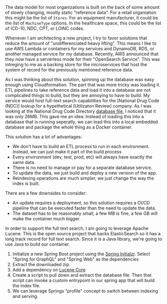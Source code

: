 The data model for most organizations is built on the back of some amount of slowly changing, mostly static "reference data". 
For a retail organiation this might be the list of `Stores`. 
For an equipment manufacturer, it could be the list of `MachineType` options. 
In the healthcare space, this could be the list of ICD-10, NDC, CPT, or LOINC codes. 

Whenever I am architecting a new project, I try to favor solutions that reduce the amount of "undifferenciated heavy lifting". 
This means I like to use AWS Lambda or containers for my services and DynamoDB, RDS, or another managed service for my database.
Recently, AWS announced that they now have a serverless mode for their "OpenSearch Service".
This was intreging to me as a backing store for the microservices that host the system of record for the previously mentioned reference data.

As I was thinking about this solution, spinning up the database was easy enough using Cloudformation. 
The part that was more tricky was loading it.
ETL pipelines to take reference data and load it into a database are not complicated things to build, but they are annoying to have to build.
My service would host full-text search capabilities for the [National Drug Code (NDC)] lookup for a hypethetical [Utilizaton Review] company.
As I was looking at the National Drug Code Directory [database file](https://download.open.fda.gov/drug/ndc/drug-ndc-0001-of-0001.json.zip), I noticed that it was only 26MB.
This gave me an idea: Instead of loading this into a database that is running seperatly, we can load this into a local embedded database and package the whole thing as a Docker container.

This solution has a lot of advantages:
- We don't have to build an ETL process to run in each environment. Instead, we can just make it part of the build process
- Every environment (dev, test, prod, etc) will always have exactly the same data.
- There is no need to manage or pay for a separate database service.
- To update the data, we just build and deploy a new version of the app.
- Reindexing operations are much simpler, we just change the way the index is built.

There are a few downsides to consider:
- An update requires a deployment, so this solution requires a CI/CD pipeline that can be executed faster than the need to update the data.
- The dataset has to be reasonably small, a few MB is fine, a few GB will make the container much bigger.

In order to support the full text search, I am going to leverage Apache Lucene.
This is the open source project that backs ElasticSearch so it has a long track record for full text search.
Since it is a Java library, we're going to use Java to build our container.

1. Initialize a new Spring Boot project using the [Spring Initialzr](https://start.spring.io).
    Select "Spring for GraphQL" and "Spring Web" as the dependencies
1. Extract the downloaded zip.
1. Add a dependency on [Lucene Core](https://mvnrepository.com/artifact/org.apache.lucene/lucene-core/9.4.2)
1. Create a script to pull down and extract the database file.
    Then that script can invoke a custom entrypoint in our spring app that will build the index file.
1. We can leverage Springs "profile" concept to switch between indexing and serving.



